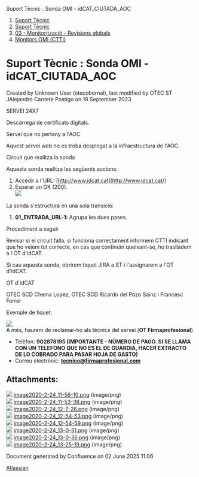 Suport Tècnic : Sonda OMI - idCAT\_CIUTADA\_AOC  

1.  [Suport Tècnic](index.html)
2.  [Suport Tècnic](13893782.html)
3.  [03 - Monitorització - Revisions globals](26313327.html)
4.  [Monitors OMI (CTTI)](26313608.html)

Suport Tècnic : Sonda OMI - idCAT\_CIUTADA\_AOC
===============================================

Created by Unknown User (otecobernal), last modified by OTEC ST JAlejandro Cardete Postigo on 18 September 2023

SERVEI 24X7

Descàrrega de certificats digitals.

Servei que no pertany a l'AOC

Aquest servei web no es troba desplegat a la infraestructura de l'AOC.

Circuit que realitza la sonda

Aquesta sonda realitza les següents accions:

1.  Accedir a l'URL: [http://www.idcat.cat](http://www.idcat.cat/)
2.  Esperar un OK (200).  
    ![](attachments/34505247/34505250.png)  
      
    

La sonda s'estructura en una sola transició:

1.  **01\_ENTRADA\_URL-1:** Agrupa les dues pases.

Procediment a seguir

Revisar si el circuit falla, si funciona correctament informem CTTI indicant que ho veiem tot correcte, en cas que continuïn queixant-se, ho traslladem a l'OT d'idCAT.

Si cau aquesta sonda, obrirem tiquet JIRA a ST i l'assignarem a l'OT d'idCAT.

OT d'idCAT

OTEC SCD Chema Lopez, OTEC SCD Ricardo del Pozo Sainz i Francesc Ferrer

Exemple de tiquet:

![](attachments/34505247/34505288.png)  
A més, haurem de reclamar-ho als tècnics del servei (**OT Firmaprofesional**)

*   Telèfon: **902878195 (IMPORTANTE - NÚMERO DE PAGO. SI SE LLAMA CON UN TELEFONO QUE NO ES EL DE GUARDIA, HACER EXTRACTO DE LO COBRADO PARA PASAR HOJA DE GASTO)**
*   Correu electrònic: **[tecnico@firmaprofesional.com](https://mail.everis.com/owa/redir.aspx?C=tdOFxSBM1kOCeYiAq1Xs1QkYAuH30NUIhBpPKvkmDZthALQai0BsPDGdyPHdeT0JcSVnu6YUzys.&amp;URL=mailto%3atecnico%40firmaprofesional.com)**

Attachments:
------------

![](images/icons/bullet_blue.gif) [image2020-2-24\_11-56-10.png](attachments/34505247/34505248.png) (image/png)  
![](images/icons/bullet_blue.gif) [image2020-2-24\_11-53-38.png](attachments/34505247/34505249.png) (image/png)  
![](images/icons/bullet_blue.gif) [image2020-2-24\_12-7-26.png](attachments/34505247/34505250.png) (image/png)  
![](images/icons/bullet_blue.gif) [image2020-2-24\_12-54-53.png](attachments/34505247/34505268.png) (image/png)  
![](images/icons/bullet_blue.gif) [image2020-2-24\_12-54-59.png](attachments/34505247/34505269.png) (image/png)  
![](images/icons/bullet_blue.gif) [image2020-2-24\_13-0-31.png](attachments/34505247/34505273.png) (image/png)  
![](images/icons/bullet_blue.gif) [image2020-2-24\_13-0-36.png](attachments/34505247/34505274.png) (image/png)  
![](images/icons/bullet_blue.gif) [image2020-2-24\_13-25-19.png](attachments/34505247/34505288.png) (image/png)  

Document generated by Confluence on 02 June 2025 11:06

[Atlassian](http://www.atlassian.com/)
